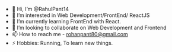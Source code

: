 - 👋 Hi, I’m @RahulPant14
- 👀 I’m interested in Web Development/FrontEnd/ ReactJS
- 🌱 I’m currently learning FrontEnd with React.
- 💞️ I’m looking to collaborate on Web Development and Frontend
- 📫 How to reach me - rohanpant80@gmail.com
- ⚡ Hobbies: Running, To learn new things.

<!---
RahulPant14/RahulPant14 is a ✨ special ✨ repository because its `README.md` (this file) appears on your GitHub profile.
You can click the Preview link to take a look at your changes.
--->
